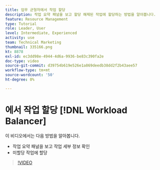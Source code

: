 ```yaml
---
title: 업무 균형자에서 작업 할당
description: 작업 요약 패널을 보고 할당 해제된 작업에 할당하는 방법을 알아봅니다.
feature: Resource Management
type: Tutorial
role: Leader, User
level: Intermediate, Experienced
activity: use
team: Technical Marketing
thumbnail: 335166.png
kt: 8878
exl-id: ec3dd98e-4944-4d6a-9936-be83c390fa2e
doc-type: video
source-git-commit: d39754b619e526e1a869deedb38dd2f2b43aee57
workflow-type: tm+mt
source-wordcount: '50'
ht-degree: 0%

---
```


# 에서 작업 할당 [!DNL Workload Balancer]

이 비디오에서는 다음 방법을 알아봅니다.

* 작업 요약 패널을 보고 작업 세부 정보 확인
* 미할당 작업에 할당


>[!VIDEO](https://video.tv.adobe.com/v/335166/?quality=12)
